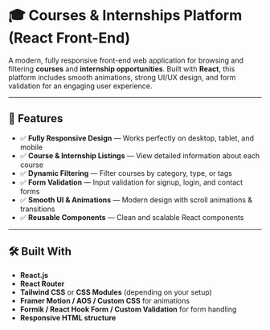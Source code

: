 # 🎓 Courses & Internships Platform (React Front-End)

A modern, fully responsive front-end web application for browsing and filtering **courses** and **internship opportunities**. Built with **React**, this platform includes smooth animations, strong UI/UX design, and form validation for an engaging user experience.

---

## 🚀 Features

- ✅ **Fully Responsive Design** — Works perfectly on desktop, tablet, and mobile
- ✅ **Course & Internship Listings** — View detailed information about each course
- ✅ **Dynamic Filtering** — Filter courses by category, type, or tags
- ✅ **Form Validation** — Input validation for signup, login, and contact forms
- ✅ **Smooth UI & Animations** — Modern design with scroll animations & transitions
- ✅ **Reusable Components** — Clean and scalable React components

---

## 🛠️ Built With

- **React.js**
- **React Router**
- **Tailwind CSS** or **CSS Modules** (depending on your setup)
- **Framer Motion / AOS / Custom CSS** for animations
- **Formik / React Hook Form / Custom Validation** for form handling
- **Responsive HTML structure**
